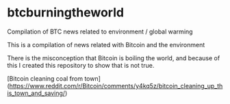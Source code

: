 # btcburningtheworld
Compilation of BTC news related to environment / global warming

This is a compilation of news related with Bitcoin and the environment

There is the misconception that Bitcoin is boiling the world, and because of this I created this repository to show that is not true.

[Bitcoin cleaning coal from town] (https://www.reddit.com/r/Bitcoin/comments/y4kq5z/bitcoin_cleaning_up_this_town_and_saving/)
